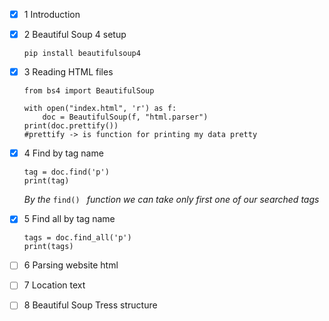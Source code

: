 * [X] 1 Introduction
* [X] 2 Beautiful Soup 4 setup

  ```
  pip install beautifulsoup4
  ```
* [X] 3 Reading HTML files

  ```
  from bs4 import BeautifulSoup

  with open("index.html", 'r') as f:
      doc = BeautifulSoup(f, "html.parser")
  print(doc.prettify())
  #prettify -> is function for printing my data pretty
  ```
* [X] 4 Find by tag name

  ```
  tag = doc.find('p')
  print(tag)
  ```
  *By the* `find() ` *function we can take only first one of our searched tags*
* [X] 5 Find all by tag name

  ```
  tags = doc.find_all('p')
  print(tags)
  ```
* [ ] 6 Parsing website html
* [ ] 7 Location text
* [ ] 8 Beautiful Soup Tress structure
